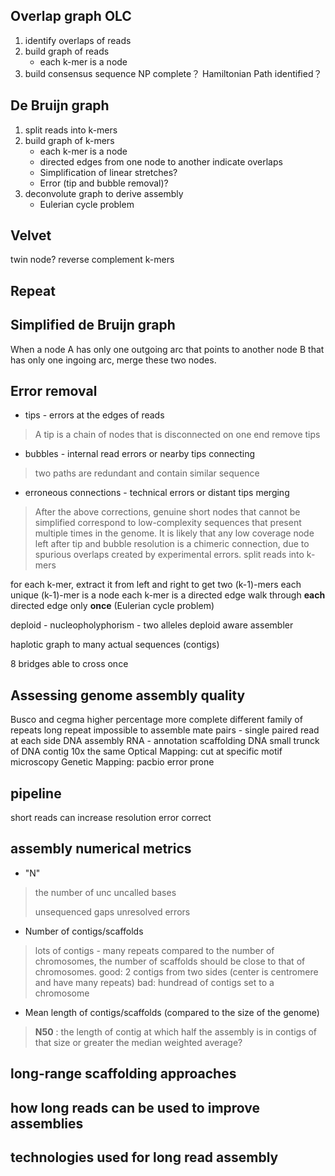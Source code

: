 ## Overlap graph OLC
1. identify overlaps of reads
2. build graph of reads
	* each k-mer is a node
3. build consensus sequence
NP complete？
Hamiltonian Path identified？
## De Bruijn graph
1. split reads into k-mers
2. build graph of k-mers
	* each k-mer is a node
	* directed edges from one node to another indicate overlaps
	* Simplification of linear stretches?
	* Error (tip and bubble removal)?
3. deconvolute graph to derive assembly
	* Eulerian cycle problem
## Velvet
twin node?
reverse complement k-mers
## Repeat

## Simplified de Bruijn graph
When a node A has only one outgoing arc that points to another node B that has only one ingoing arc, merge these two nodes.
## Error removal
* tips - errors at the edges of reads
> A tip is a chain of nodes that is disconnected on one end
> remove tips
* bubbles - internal read errors or nearby tips connecting
> two paths are redundant and contain similar sequence
* erroneous connections - technical errors or distant tips merging
> After the above corrections, genuine short nodes that cannot be simplified correspond to low-complexity sequences that present multiple times in the genome.
> It is likely that any low coverage node left after tip and bubble resolution is a chimeric connection, due to spurious overlaps created by experimental errors.
split reads into k-mers

for each k-mer, extract it from left and right to get two (k-1)-mers
each unique (k-1)-mer is a node
each k-mer is a directed edge 
walk through **each** directed edge only **once** (Eulerian cycle problem)




deploid - nucleopholyphorism - two alleles
deploid aware assembler

haplotic
graph to many actual sequences (contigs)

8 bridges able to cross once


## Assessing genome assembly quality



Busco and cegma higher percentage more complete
 different family of repeats 
 long repeat impossible to assemble
 mate pairs - single paired read at each side
 DNA assembly
 RNA - annotation
 scaffolding DNA
 small trunck of DNA 
 contig
 10x the same
 Optical Mapping: cut at specific motif microscopy
 Genetic Mapping:
 pacbio error prone

## pipeline

 short reads can increase resolution 
 error correct 

## assembly numerical metrics
* "N" 
> the number of unc
> uncalled bases
>
> unsequenced gaps
> unresolved errors
* Number of contigs/scaffolds
> lots of contigs - many repeats
> compared to the number of chromosomes, the number of scaffolds should be close to that of chromosomes.
> good: 2 contigs from two sides (center is centromere and have many repeats)
> bad: hundread of contigs set to a chromosome
* Mean length of contigs/scaffolds (compared to the size of the genome)
> **N50** :  the length of contig at which half the assembly is in contigs of that size or greater
> the median weighted average?
> 
## long-range scaffolding approaches
## how long reads can be used to improve assemblies
## technologies used for long read assembly
<!--stackedit_data:
eyJoaXN0b3J5IjpbLTEyMDMxNTA1MSw4MjY2NzY3NzYsNDcxNz
c4NDUyLDE3OTIxOTkwMzEsLTE3NjQ1NzQ1NjcsNjA5MzUzOTQs
LTIyMjE2NzEwNCwxNzEwOTUzNDE4LDEzOTc5MDc1MTIsLTE1Mz
gyNTAxOTIsLTE0MTUzMjA1OTYsLTE4MDYyOTY2MjUsMjAxMjcy
Nzc3MSwtMTkxMDA1MjI5MSwtMTE5Nzc2MDA0LC01NzU5NDM0OD
csLTEyNDU5ODE5MTEsLTU3ODQyNjcxMSw1MzY4NTE5MDUsNDM4
NzMxMjA5XX0=
-->